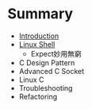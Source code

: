 # Summary

* [Introduction](README.md)
* [Linux Shell](linux_shell.md)
   * Expect妙用無窮
* C Design Pattern 
* Advanced C Socket
* Linux C
* Troubleshooting
* Refactoring

